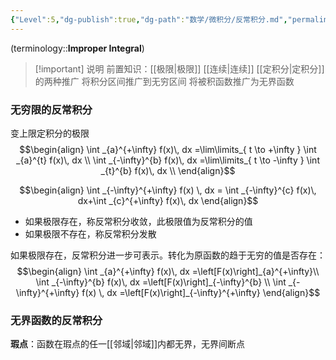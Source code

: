 ```yaml
---
{"Level":5,"dg-publish":true,"dg-path":"数学/微积分/反常积分.md","permalink":"/数学/微积分/反常积分/","dgPassFrontmatter":true,"noteIcon":"","created":"2024-09-17T18:25:52.610+08:00","updated":"2024-11-12T23:23:45.507+08:00"}
---
```


(terminology::**Improper Integral**)
> [!important] 说明
> 前置知识：[[极限\|极限]]   [[连续\|连续]]
> [[定积分\|定积分]]的两种推广
> 将积分区间推广到无穷区间
> 将被积函数推广为无界函数

### 无穷限的反常积分
变上限定积分的极限
$$\begin{align}
\int _{a}^{+\infty} f(x)\, dx  =\lim\limits_{ t \to +\infty } \int _{a}^{t} f(x)\, dx \\
\int _{-\infty}^{b} f(x)\, dx  =\lim\limits_{ t \to -\infty } \int _{t}^{b} f(x)\, dx \\
\end{align}$$

$$\begin{align}
\int _{-\infty}^{+\infty} f(x) \, dx  = \int _{-\infty}^{c} f(x)\, dx+\int _{c}^{+\infty} f(x)\, dx
\end{align}$$

- 如果极限存在，称反常积分收敛，此极限值为反常积分的值
- 如果极限不存在，称反常积分发散

如果极限存在，反常积分进一步可表示。转化为原函数的趋于无穷的值是否存在：
$$\begin{align}
\int _{a}^{+\infty} f(x)\, dx  =\left[F(x)\right]_{a}^{+\infty}\\
\int _{-\infty}^{b} f(x)\, dx  =\left[F(x)\right]_{-\infty}^{b} \\
\int _{-\infty}^{+\infty} f(x) \, dx  =\left[F(x)\right]_{-\infty}^{+\infty}
\end{align}$$

### 无界函数的反常积分
**瑕点**：函数在瑕点的任一[[邻域\|邻域]]内都无界，无界间断点


